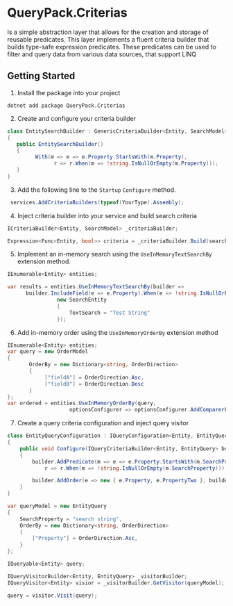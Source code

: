 # QueryPack.Criterias
Is a simple abstraction layer that allows for the creation and storage of reusable predicates. This layer implements a fluent criteria builder that builds type-safe expression predicates. These predicates can be used to filter and query data from various data sources, that support LINQ 

## Getting Started
1. Install the package into your project
```
dotnet add package QueryPack.Criterias
```
2. Create and configure your criteria builder

```c#
class EntitySearchBuilder : GenericCriteriaBuilder<Entity, SearchModel>
{
   public EntitySearchBuilder()
   {
         With(m => e => e.Property.StartsWith(m.Property),
               r => r.When(m => !string.IsNullOrEmpty(m.Property)));
   }
}
```

3. Add the following line to the `Startup`  `Configure` method.

```c#
 services.AddCriteriaBuilders(typeof(YourType).Assembly);
```
4. Inject criteria builder into your service and build search criteria
```c#
ICriteriaBuilder<Entity, SearchModel> _criteriaBuilder;

Expression<Func<Entity, bool>> criteria = _criteriaBuilder.Build(searchModel);
```
5. Implement an in-memory search using the `UseInMemoryTextSearchBy` extension method.
```c#
IEnumerable<Entity> entities;

var results = entities.UseInMemoryTextSearchBy(builder => 
      builder.IncludeField(e => e.Property).When(e => !string.IsNullOrEmpty(e.Property)), 
                new SearchEntity
                {
                    TextSearch = "Test String"
                });
```
6. Add in-memory order using the `UseInMemoryOrderBy` extension method
```c#
IEnumerable<Entity> entities;
var query = new OrderModel
{
       OrderBy = new Dictionary<string, OrderDirection>
       {
            ["fieldA"] = OrderDirection.Asc,
            ["fieldB"] = OrderDirection.Desc
       }
};
var ordered = entities.UseInMemoryOrderBy(query,
                    optionsConfigurer => optionsConfigurer.AddComparerFactory(new EnumNameComparerFactory()));
```
7. Create a query criteria configuration and inject query visitor
```c#
class EntityQueryConfiguration : IQueryConfiguration<Entity, EntityQuery>
{
    public void Configure(IQueryCriteriaBuilder<Entity, EntityQuery> builder)
    {
        builder.AddPredicate(m => e => e.Property.StartsWith(m.SearchProperty),
            r => r.When(m => !string.IsNullOrEmpty(m.SearchProperty)));

        builder.AddOrder(e => new { e.Property, e.PropertyTwo }, builder => builder.From(e => e.OrderBy));
    }
}

var queryModel = new EntityQuery
{
    SearchProperty = "search string",
    OrderBy = new Dictionary<string, OrderDirection>
    {
        ["Property"] = OrderDirection.Asc,
    }
};

IQueryable<Entity> query;

IQueryVisitorBuilder<Entity, EntityQuery> _visitorBuilder;
IQueryVisitor<Entity> visior = _visitorBuilder.GetVisitor(queryModel);

query = visitor.Visit(query);